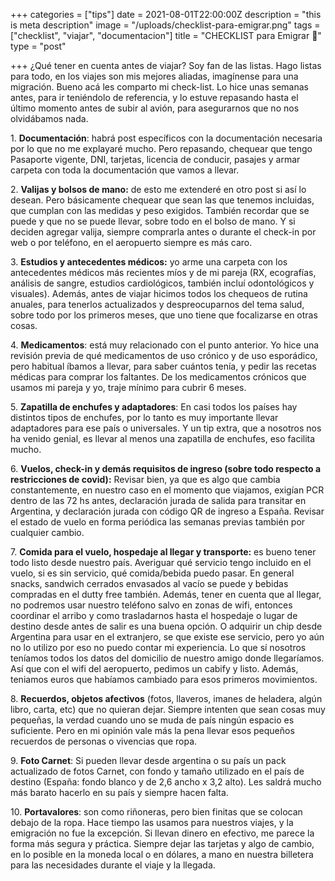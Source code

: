 +++
categories = ["tips"]
date = 2021-08-01T22:00:00Z
description = "this is meta description"
image = "/uploads/checklist-para-emigrar.png"
tags = ["checklist", "viajar", "documentacion"]
title = "CHECKLIST para Emigrar 🎒"
type = "post"

+++
¿Qué tener en cuenta antes de viajar? Soy fan de las listas. Hago listas para todo, en los viajes son mis mejores aliadas, imagínense para una migración. Bueno acá les comparto mi check-list. Lo hice unas semanas antes, para ir teniéndolo de referencia, y lo estuve repasando hasta el último momento antes de subir al avión, para asegurarnos que no nos olvidábamos nada.

1\. **Documentación**: habrá post específicos con la documentación necesaria por lo que no me explayaré mucho. Pero repasando, chequear que tengo Pasaporte vigente, DNI, tarjetas, licencia de conducir, pasajes y armar carpeta con toda la documentación que vamos a llevar.

2\. **Valijas y bolsos de mano:** de esto me extenderé en otro post si así lo desean. Pero básicamente chequear que sean las que tenemos incluidas, que cumplan con las medidas y peso exigidos. También recordar que se puede y que no se puede llevar, sobre todo en el bolso de mano. Y si deciden agregar valija, siempre comprarla antes o durante el check-in por web o por teléfono, en el aeropuerto siempre es más caro.

3\. **Estudios y antecedentes médicos:** yo arme una carpeta con los antecedentes médicos más recientes míos y de mi pareja (RX, ecografías, análisis de sangre, estudios cardiológicos, también incluí odontológicos y visuales). Además, antes de viajar hicimos todos los chequeos de rutina anuales, para tenerlos actualizados y despreocuparnos del tema salud, sobre todo por los primeros meses, que uno tiene que focalizarse en otras cosas.

4\. **Medicamentos**: está muy relacionado con el punto anterior. Yo hice una revisión previa de qué medicamentos de uso crónico y de uso esporádico, pero habitual íbamos a llevar, para saber cuántos tenía, y pedir las recetas médicas para comprar los faltantes. De los medicamentos crónicos que usamos mi pareja y yo, traje mínimo para cubrir 6 meses.

5\. **Zapatilla de enchufes y adaptadores**: En casi todos los países hay distintos tipos de enchufes, por lo tanto es muy importante llevar adaptadores para ese país o universales. Y un tip extra, que a nosotros nos ha venido genial, es llevar al menos una zapatilla de enchufes, eso facilita mucho.

6\. **Vuelos, check-in y demás requisitos de ingreso (sobre todo respecto a restricciones de covid):** Revisar bien, ya que es algo que cambia constantemente, en nuestro caso en el momento que viajamos, exigían PCR dentro de las 72 hs antes, declaración jurada de salida para transitar en Argentina, y declaración jurada con código QR de ingreso a España. Revisar el estado de vuelo en forma periódica las semanas previas también por cualquier cambio.

7\. **Comida para el vuelo, hospedaje al llegar y transporte:** es bueno tener todo listo desde nuestro país. Averiguar qué servicio tengo incluido en el vuelo, si es sin servicio, qué comida/bebida puedo pasar. En general snacks, sandwich cerrados envasados al vacío se puede y bebidas compradas en el dutty free también. Además, tener en cuenta que al llegar, no podremos usar nuestro teléfono salvo en zonas de wifi, entonces coordinar el arribo y como trasladarnos hasta el hospedaje o lugar de destino desde antes de salir es una buena opción. O adquirir un chip desde Argentina para usar en el extranjero, se que existe ese servicio, pero yo aún no lo utilizo por eso no puedo contar mi experiencia. Lo que sí nosotros teníamos todos los datos del domicilio de nuestro amigo donde llegaríamos. Así que con el wifi del aeropuerto, pedimos un cabify y listo. Además, teniamos euros que habíamos cambiado para esos primeros movimientos.

8\. **Recuerdos, objetos afectivos** (fotos, llaveros, imanes de heladera, algún libro, carta, etc) que no quieran dejar. Siempre intenten que sean cosas muy pequeñas, la verdad cuando uno se muda de país ningún espacio es suficiente. Pero en mi opinión vale más la pena llevar esos pequeños recuerdos de personas o vivencias que ropa.

9\. **Foto Carnet**: Si pueden llevar desde argentina o su país un pack actualizado de fotos Carnet, con fondo y tamaño utilizado en el país de destino (España: fondo blanco y de 2,6 ancho x 3,2 alto). Les saldrá mucho más barato hacerlo en su país y siempre hacen falta.

10\. **Portavalores**: son como riñoneras, pero bien finitas que se colocan debajo de la ropa. Hace tiempo las usamos para nuestros viajes, y la emigración no fue la excepción. Si llevan dinero en efectivo, me parece la forma más segura y práctica. Siempre dejar las tarjetas y algo de cambio, en lo posible en la moneda local o en dólares, a mano en nuestra billetera para las necesidades durante el viaje y la llegada.